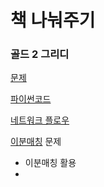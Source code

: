 # 책 나눠주기
### 골드 2 그리디
[문제](https://www.acmicpc.net/problem/9576)

[파이썬코드](9576.py)

[네트워크 플로우](https://blog.naver.com/ndb796/221237111220)

[이분매칭](https://blog.naver.com/ndb796/221240613074) 문제

- 이분매칭 활용
- 
